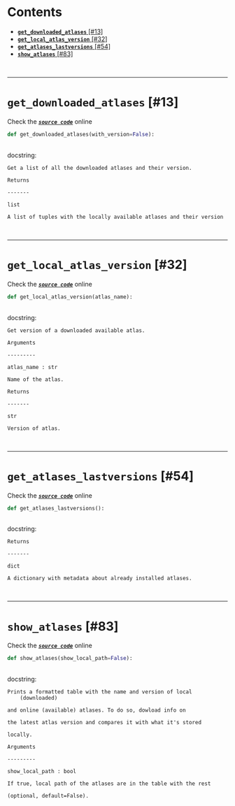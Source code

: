 



Contents
========

* [**`get_downloaded_atlases`** [#13]](#get_downloaded_atlases-13)
* [**`get_local_atlas_version`** [#32]](#get_local_atlas_version-32)
* [**`get_atlases_lastversions`** [#54]](#get_atlases_lastversions-54)
* [**`show_atlases`** [#83]](#show_atlases-83)


&nbsp;

--------
# **`get_downloaded_atlases`** [#13]
  
Check the [***``source code``***](https://github.com/brainglobe/bg-atlasapi/blob/master/bg_atlasapi/list_atlases.py#L13) online

```python
def get_downloaded_atlases(with_version=False):
```

&nbsp;  
docstring:

```text
Get a list of all the downloaded atlases and their version.

Returns

-------

list

A list of tuples with the locally available atlases and their version

```

&nbsp;

--------
# **`get_local_atlas_version`** [#32]
  
Check the [***``source code``***](https://github.com/brainglobe/bg-atlasapi/blob/master/bg_atlasapi/list_atlases.py#L32) online

```python
def get_local_atlas_version(atlas_name):
```

&nbsp;  
docstring:

```text
Get version of a downloaded available atlas.

Arguments

---------

atlas_name : str

Name of the atlas.

Returns

-------

str

Version of atlas.

```

&nbsp;

--------
# **`get_atlases_lastversions`** [#54]
  
Check the [***``source code``***](https://github.com/brainglobe/bg-atlasapi/blob/master/bg_atlasapi/list_atlases.py#L54) online

```python
def get_atlases_lastversions():
```

&nbsp;  
docstring:

```text
Returns

-------

dict

A dictionary with metadata about already installed atlases.

```

&nbsp;

--------
# **`show_atlases`** [#83]
  
Check the [***``source code``***](https://github.com/brainglobe/bg-atlasapi/blob/master/bg_atlasapi/list_atlases.py#L83) online

```python
def show_atlases(show_local_path=False):
```

&nbsp;  
docstring:

```text
Prints a formatted table with the name and version of local
    (downloaded)

and online (available) atlases. To do so, dowload info on

the latest atlas version and compares it with what it's stored

locally.

Arguments

---------

show_local_path : bool

If true, local path of the atlases are in the table with the rest

(optional, default=False).

```